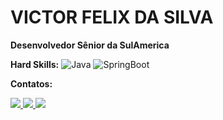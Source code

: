 # VICTOR FELIX DA SILVA

**Desenvolvedor Sênior da SulAmerica**

**Hard Skills:**
![Java](https://img.shields.io/badge/-Java-333333?style=flat&logo=Java&logoColor=008000)
![SpringBoot](https://img.shields.io/badge/-SpringBoot-333333?style=flat&logo=SpringBoot&logoColor=FF0000)

**Contatos:**
<a href="https://www.linkedin.com/in/victor-felix-513462110/" alt="linkedin" target="_blank">

<img src="https://img.shields.io/badge/LinkedIn-%230077B5.svg?&style=flat-square&logo=linkedin&logoColor=white">

</a>
<a href="https://wa.me/+5543988123949" alt="WhatsApp" target="_blank">

<img src="https://img.shields.io/badge/-WhatsApp-25d366?style=flat-square&labelColor=25d366&logo=whatsapp&logoColor=white&link=https://wa.me/+5543988123949"/>

</a>
<a href="mailto:vfsilva099@gmail.com" alt="gmail" target="_blank">

<img src="https://img.shields.io/badge/-Gmail-FF0000?style=flat-square&labelColor=FF0000&logo=gmail&logoColor=white&link=mailto:vfsilva099@gmail.com" />

</a>
